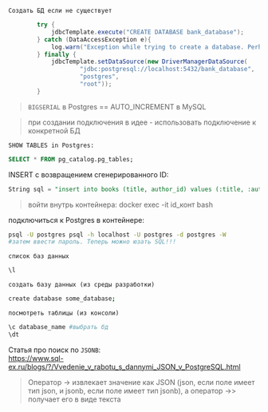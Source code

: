 `Создать БД если не существует`
```java
        try {
            jdbcTemplate.execute("CREATE DATABASE bank_database");
        } catch (DataAccessException e){
            log.warn("Exception while trying to create a database. Perhaps it already exists ");
        } finally {
            jdbcTemplate.setDataSource(new DriverManagerDataSource(
                    "jdbc:postgresql://localhost:5432/bank_database",
                    "postgres",
                    "root"));
        }
```

> `BIGSERIAL` в Postgres == AUTO_INCREMENT в MySQL

> при создании подключения в идее - использовать подключение к конкретной БД

`SHOW TABLES in Postgres:`  
```sql
SELECT * FROM pg_catalog.pg_tables;
```

INSERT с возвращением сгенерированного ID:  
```sql
String sql = "insert into books (title, author_id) values (:title, :authorId) returning id";
```

> войти внутрь контейнера: docker exec -it id_конт bash 

подключиться к Postgres в контейнере:
```bash
psql -U postgres psql -h localhost -U postgres -d postgres -W
#затем ввести пароль. Теперь можно юзать SQL!!!
```

`список баз данных`
```bash
\l
```

`создать базу данных (из среды разработки)`
```bash
create database some_database;
```

`посмотреть таблицы (из консоли)` 
```bash
\c database_name #выбрать бд
\dt 
```

Статья про поиск по `JSONB`:  
https://www.sql-ex.ru/blogs/?/Vvedenie_v_rabotu_s_dannymi_JSON_v_PostgreSQL.html

> Оператор -> извлекает значение как JSON (json, если поле имеет тип json, и jsonb, если поле имеет тип jsonb), а оператор ->> получает его в виде текста